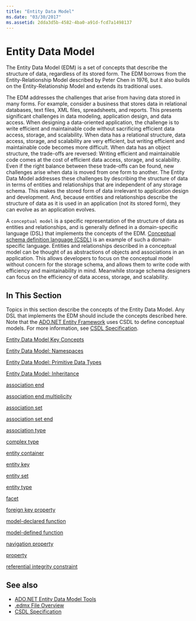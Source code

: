 ```yaml
---
title: "Entity Data Model"
ms.date: "03/30/2017"
ms.assetid: 2dda3d5b-4582-4ba0-a91d-fcd7a1498137
---
```

# Entity Data Model
The Entity Data Model (EDM) is a set of concepts that describe the structure of data, regardless of its stored form. The EDM borrows from the Entity-Relationship Model described by Peter Chen in 1976, but it also builds on the Entity-Relationship Model and extends its traditional uses.  
  
 The EDM addresses the challenges that arise from having data stored in many forms. For example, consider a business that stores data in relational databases, text files, XML files, spreadsheets, and reports. This presents significant challenges in data modeling, application design, and data access. When designing a data-oriented application, the challenge is to write efficient and maintainable code without sacrificing efficient data access, storage, and scalability. When data has a relational structure, data access, storage, and scalability are very efficient, but writing efficient and maintainable code becomes more difficult. When data has an object structure, the trade-offs are reversed: Writing efficient and maintainable code comes at the cost of efficient data access, storage, and scalability. Even if the right balance between these trade-offs can be found, new challenges arise when data is moved from one form to another. The Entity Data Model addresses these challenges by describing the structure of data in terms of entities and relationships that are independent of any storage schema. This makes the stored form of data irrelevant to application design and development. And, because entities and relationships describe the structure of data as it is used in an application (not its stored form), they can evolve as an application evolves.  
  
 A `conceptual model` is a specific representation of the structure of data as entities and relationships, and is generally defined in a domain-specific language (DSL) that implements the concepts of the EDM. [Conceptual schema definition language (CSDL)](./ef/language-reference/csdl-specification.md) is an example of such a domain-specific language. Entities and relationships described in a conceptual model can be thought of as abstractions of objects and associations in an application. This allows developers to focus on the conceptual model without concern for the storage schema, and allows them to write code with efficiency and maintainability in mind. Meanwhile storage schema designers can focus on the efficiency of data access, storage, and scalability.  
  
## In This Section  
 Topics in this section describe the concepts of the Entity Data Model. Any DSL that implements the EDM should include the concepts described here. Note that the [ADO.NET Entity Framework](./ef/index.md) uses CSDL to define conceptual models. For more information, see [CSDL Specification](./ef/language-reference/csdl-specification.md).  
  
 [Entity Data Model Key Concepts](entity-data-model-key-concepts.md)  
  
 [Entity Data Model: Namespaces](entity-data-model-namespaces.md)  
  
 [Entity Data Model: Primitive Data Types](entity-data-model-primitive-data-types.md)  
  
 [Entity Data Model: Inheritance](entity-data-model-inheritance.md)  
  
 [association end](association-end.md)  
  
 [association end multiplicity](association-end-multiplicity.md)  
  
 [association set](association-set.md)  
  
 [association set end](association-set-end.md)  
  
 [association type](association-type.md)  
  
 [complex type](complex-type.md)  
  
 [entity container](entity-container.md)  
  
 [entity key](entity-key.md)  
  
 [entity set](entity-set.md)  
  
 [entity type](entity-type.md)  
  
 [facet](facet.md)  
  
 [foreign key property](foreign-key-property.md)  
  
 [model-declared function](model-declared-function.md)  
  
 [model-defined function](model-defined-function.md)  
  
 [navigation property](navigation-property.md)  
  
 [property](property.md)  
  
 [referential integrity constraint](referential-integrity-constraint.md)  
  
## See also

- [ADO.NET Entity Data Model Tools](https://docs.microsoft.com/previous-versions/dotnet/netframework-4.0/bb399249(v=vs.100))
- [.edmx File Overview](https://docs.microsoft.com/previous-versions/dotnet/netframework-4.0/cc982042(v=vs.100))
- [CSDL Specification](./ef/language-reference/csdl-specification.md)
